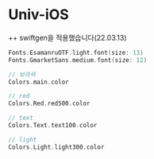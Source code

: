 # Univ-iOS





++ swiftgen을 적용했습니다(22.03.13)

```swift
Fonts.EsamanruOTF.light.font(size: 13)
Fonts.GmarketSans.medium.font(size: 12)
```

```swift
// 보라색
Colors.main.color

// red
Colors.Red.red500.color

// text
Colors.Text.text100.color

// light
Colors.Light.light300.color
```

